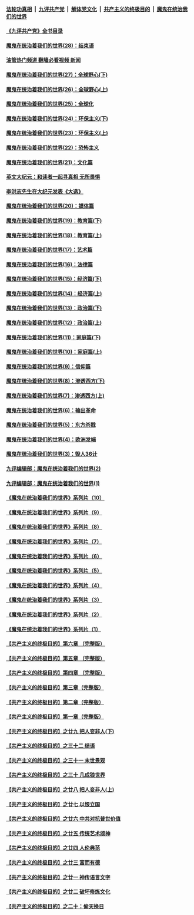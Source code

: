 ####  [法轮功真相](../../../../basic/blob/master/README.md?t=04191931) &nbsp;|&nbsp; [九评共产党](../../../../9ping.md/blob/master/README.md?t=04191931) &nbsp;|&nbsp; [解体党文化](../../../../jtdwh.md/blob/master/README.md?t=04191931)  &nbsp;|&nbsp; [共产主义的终极目的](../../../../gczydzjmd.md/blob/master/README.md?t=04191931) &nbsp;|&nbsp; [魔鬼在统治我们的世界](../../../../mgztzwmdsj.md/blob/master/README.md?t=04191931) 

#### [《九评共产党》全书目录](../pages/nsc422/n13708085.md?t=04191931) 

#### [魔鬼在统治着我们的世界(28)：结束语](../pages/nsc422/n10936246.md?t=04191931) 

#### [油管热门频道 翻墙必看视频 新闻](http://78.141.244.201:81/youtube.html?04191931)

#### [魔鬼在统治着我们的世界(27)：全球野心(下)](../pages/nsc422/n10928319.md?t=04191931) 

#### [魔鬼在统治着我们的世界(26)：全球野心(上)](../pages/nsc422/n10900318.md?t=04191931) 

#### [魔鬼在统治着我们的世界(25)：全球化](../pages/nsc422/n10788205.md?t=04191931) 

#### [魔鬼在统治着我们的世界(24)：环保主义(下)](../pages/nsc422/n10695307.md?t=04191931) 

#### [魔鬼在统治着我们的世界(23)：环保主义(上)](../pages/nsc422/n10688613.md?t=04191931) 

#### [魔鬼在统治着我们的世界(22)：恐怖主义](../pages/nsc422/n10614727.md?t=04191931) 

#### [魔鬼在统治着我们的世界(21)：文化篇](../pages/nsc422/n10597706.md?t=04191931) 

#### [英文大纪元：和读者一起寻真相 无所畏惧](../pages/nsc422/n12542027.md?t=04191931) 

#### [李洪志先生在大纪元发表《大选》](../pages/nsc422/n12534746.md?t=04191931) 

#### [魔鬼在统治着我们的世界(20)：媒体篇](../pages/nsc422/n10586579.md?t=04191931) 

#### [魔鬼在统治着我们的世界(19)：教育篇(下)](../pages/nsc422/n10564808.md?t=04191931) 

#### [魔鬼在统治着我们的世界(18)：教育篇(上)](../pages/nsc422/n10526970.md?t=04191931) 

#### [魔鬼在统治着我们的世界(17)：艺术篇](../pages/nsc422/n10499093.md?t=04191931) 

#### [魔鬼在统治着我们的世界(16)：法律篇](../pages/nsc422/n10485969.md?t=04191931) 

#### [魔鬼在统治着我们的世界(15)：经济篇(下)](../pages/nsc422/n10469975.md?t=04191931) 

#### [魔鬼在统治着我们的世界(14)：经济篇(上)](../pages/nsc422/n10457370.md?t=04191931) 

#### [魔鬼在统治着我们的世界(13)：政治篇(下)](../pages/nsc422/n10448270.md?t=04191931) 

#### [魔鬼在统治着我们的世界(12)：政治篇(上)](../pages/nsc422/n10444576.md?t=04191931) 

#### [魔鬼在统治着我们的世界(11)：家庭篇(下)](../pages/nsc422/n10440961.md?t=04191931) 

#### [魔鬼在统治着我们的世界(10)：家庭篇(上)](../pages/nsc422/n10435448.md?t=04191931) 

#### [魔鬼在统治着我们的世界(9)：信仰篇](../pages/nsc422/n10432159.md?t=04191931) 

#### [魔鬼在统治着我们的世界(8)：渗透西方(下)](../pages/nsc422/n10429603.md?t=04191931) 

#### [魔鬼在统治着我们的世界(7)：渗透西方(上)](../pages/nsc422/n10426013.md?t=04191931) 

#### [魔鬼在统治着我们的世界(6)：输出革命](../pages/nsc422/n10421536.md?t=04191931) 

#### [魔鬼在统治着我们的世界(5)：东方杀戮](../pages/nsc422/n10417707.md?t=04191931) 

#### [魔鬼在统治着我们的世界(4)：欧洲发端](../pages/nsc422/n10414890.md?t=04191931) 

#### [魔鬼在统治着我们的世界(3)：毁人36计](../pages/nsc422/n10411583.md?t=04191931) 

#### [九评编辑部：魔鬼在统治着我们的世界(2)](../pages/nsc422/n10410036.md?t=04191931) 

#### [九评编辑部：魔鬼在统治着我们的世界(1)](../pages/nsc422/n10406825.md?t=04191931) 

#### [《魔鬼在统治着我们的世界》系列片（10）](../pages/nsc422/n12292670.md?t=04191931) 

#### [《魔鬼在统治着我们的世界》系列片（9）](../pages/nsc422/n12290859.md?t=04191931) 

#### [《魔鬼在统治着我们的世界》系列片（8）](../pages/nsc422/n12287445.md?t=04191931) 

#### [《魔鬼在统治着我们的世界》系列片（7）](../pages/nsc422/n12283425.md?t=04191931) 

#### [《魔鬼在统治着我们的世界》系列片（6）](../pages/nsc422/n12282314.md?t=04191931) 

#### [《魔鬼在统治着我们的世界》系列片（5）](../pages/nsc422/n12281419.md?t=04191931) 

#### [《魔鬼在统治着我们的世界》系列片（4）](../pages/nsc422/n12274024.md?t=04191931) 

#### [《魔鬼在统治着我们的世界》系列片（3）](../pages/nsc422/n12271322.md?t=04191931) 

#### [《魔鬼在统治着我们的世界》系列片（2）](../pages/nsc422/n12269049.md?t=04191931) 

#### [《魔鬼在统治着我们的世界》系列片（1）](../pages/nsc422/n12267575.md?t=04191931) 

#### [【共产主义的终极目的】第六章 （完整版）](../pages/nsc422/n11428913.md?t=04191931) 

#### [【共产主义的终极目的】第五章 （完整版）](../pages/nsc422/n11428912.md?t=04191931) 

#### [【共产主义的终极目的】第四章 （完整版）](../pages/nsc422/n11428907.md?t=04191931) 

#### [【共产主义的终极目的】第三章（完整版）](../pages/nsc422/n11428848.md?t=04191931) 

#### [【共产主义的终极目的】第二章（完整版）](../pages/nsc422/n11428831.md?t=04191931) 

#### [【共产主义的终极目的】第一章（完整版）](../pages/nsc422/n11417651.md?t=04191931) 

#### [【共产主义的终极目的】之廿九 把人变非人(下)](../pages/nsc422/n11344140.md?t=04191931) 

#### [【共产主义的终极目的】之三十二 结语](../pages/nsc422/n11360535.md?t=04191931) 

#### [【共产主义的终极目的】之三十一 末世景观](../pages/nsc422/n11351129.md?t=04191931) 

#### [【共产主义的终极目的】之三十 几成狼世界](../pages/nsc422/n11348280.md?t=04191931) 

#### [【共产主义的终极目的】之廿八 把人变非人(上)](../pages/nsc422/n11340492.md?t=04191931) 

#### [【共产主义的终极目的】之廿七 以恨立国](../pages/nsc422/n11336944.md?t=04191931) 

#### [【共产主义的终极目的】之廿六 中共对抗普世价值](../pages/nsc422/n11324785.md?t=04191931) 

#### [【共产主义的终极目的】之廿五 传统艺术颂神](../pages/nsc422/n11296396.md?t=04191931) 

#### [【共产主义的终极目的】之廿四 人伦典范](../pages/nsc422/n11296397.md?t=04191931) 

#### [【共产主义的终极目的】之廿三 富而有德](../pages/nsc422/n11283598.md?t=04191931) 

#### [【共产主义的终极目的】之廿一 神传语言文字](../pages/nsc422/n11263265.md?t=04191931) 

#### [【共产主义的终极目的】之廿二 破坏修炼文化](../pages/nsc422/n11245728.md?t=04191931) 

#### [【共产主义的终极目的】之二十：偷天换日](../pages/nsc422/n11238846.md?t=04191931) 

<img src='http://gfw-breaker.win/goodnews/indexes/nsc422.md' width='0px' height='0px'/>
